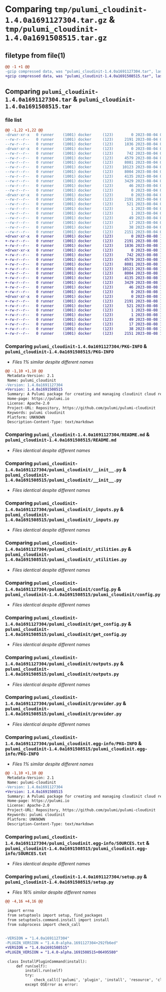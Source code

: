 # Comparing `tmp/pulumi_cloudinit-1.4.0a1691127304.tar.gz` & `tmp/pulumi_cloudinit-1.4.0a1691508515.tar.gz`

## filetype from file(1)

```diff
@@ -1 +1 @@
-gzip compressed data, was "pulumi_cloudinit-1.4.0a1691127304.tar", last modified: Fri Aug  4 05:38:36 2023, max compression
+gzip compressed data, was "pulumi_cloudinit-1.4.0a1691508515.tar", last modified: Tue Aug  8 15:33:20 2023, max compression
```

## Comparing `pulumi_cloudinit-1.4.0a1691127304.tar` & `pulumi_cloudinit-1.4.0a1691508515.tar`

### file list

```diff
@@ -1,22 +1,22 @@
-drwxr-xr-x   0 runner    (1001) docker     (123)        0 2023-08-04 05:38:36.973554 pulumi_cloudinit-1.4.0a1691127304/
--rw-r--r--   0 runner    (1001) docker     (123)     2191 2023-08-04 05:38:36.973554 pulumi_cloudinit-1.4.0a1691127304/PKG-INFO
--rw-r--r--   0 runner    (1001) docker     (123)     1836 2023-08-04 05:38:36.000000 pulumi_cloudinit-1.4.0a1691127304/README.md
-drwxr-xr-x   0 runner    (1001) docker     (123)        0 2023-08-04 05:38:36.969554 pulumi_cloudinit-1.4.0a1691127304/pulumi_cloudinit/
--rw-r--r--   0 runner    (1001) docker     (123)      742 2023-08-04 05:38:36.000000 pulumi_cloudinit-1.4.0a1691127304/pulumi_cloudinit/__init__.py
--rw-r--r--   0 runner    (1001) docker     (123)     4579 2023-08-04 05:38:36.000000 pulumi_cloudinit-1.4.0a1691127304/pulumi_cloudinit/_inputs.py
--rw-r--r--   0 runner    (1001) docker     (123)     8081 2023-08-04 05:38:36.000000 pulumi_cloudinit-1.4.0a1691127304/pulumi_cloudinit/_utilities.py
--rw-r--r--   0 runner    (1001) docker     (123)    10123 2023-08-04 05:38:36.000000 pulumi_cloudinit-1.4.0a1691127304/pulumi_cloudinit/config.py
--rw-r--r--   0 runner    (1001) docker     (123)     8004 2023-08-04 05:38:36.000000 pulumi_cloudinit-1.4.0a1691127304/pulumi_cloudinit/get_config.py
--rw-r--r--   0 runner    (1001) docker     (123)     4135 2023-08-04 05:38:36.000000 pulumi_cloudinit-1.4.0a1691127304/pulumi_cloudinit/outputs.py
--rw-r--r--   0 runner    (1001) docker     (123)     3429 2023-08-04 05:38:36.000000 pulumi_cloudinit-1.4.0a1691127304/pulumi_cloudinit/provider.py
--rw-r--r--   0 runner    (1001) docker     (123)       46 2023-08-04 05:38:36.000000 pulumi_cloudinit-1.4.0a1691127304/pulumi_cloudinit/pulumi-plugin.json
--rw-r--r--   0 runner    (1001) docker     (123)        0 2023-08-04 05:38:36.000000 pulumi_cloudinit-1.4.0a1691127304/pulumi_cloudinit/py.typed
-drwxr-xr-x   0 runner    (1001) docker     (123)        0 2023-08-04 05:38:36.973554 pulumi_cloudinit-1.4.0a1691127304/pulumi_cloudinit.egg-info/
--rw-r--r--   0 runner    (1001) docker     (123)     2191 2023-08-04 05:38:36.000000 pulumi_cloudinit-1.4.0a1691127304/pulumi_cloudinit.egg-info/PKG-INFO
--rw-r--r--   0 runner    (1001) docker     (123)      521 2023-08-04 05:38:36.000000 pulumi_cloudinit-1.4.0a1691127304/pulumi_cloudinit.egg-info/SOURCES.txt
--rw-r--r--   0 runner    (1001) docker     (123)        1 2023-08-04 05:38:36.000000 pulumi_cloudinit-1.4.0a1691127304/pulumi_cloudinit.egg-info/dependency_links.txt
--rw-r--r--   0 runner    (1001) docker     (123)        1 2023-08-04 05:38:36.000000 pulumi_cloudinit-1.4.0a1691127304/pulumi_cloudinit.egg-info/not-zip-safe
--rw-r--r--   0 runner    (1001) docker     (123)       49 2023-08-04 05:38:36.000000 pulumi_cloudinit-1.4.0a1691127304/pulumi_cloudinit.egg-info/requires.txt
--rw-r--r--   0 runner    (1001) docker     (123)       17 2023-08-04 05:38:36.000000 pulumi_cloudinit-1.4.0a1691127304/pulumi_cloudinit.egg-info/top_level.txt
--rw-r--r--   0 runner    (1001) docker     (123)       38 2023-08-04 05:38:36.973554 pulumi_cloudinit-1.4.0a1691127304/setup.cfg
--rw-r--r--   0 runner    (1001) docker     (123)     2151 2023-08-04 05:38:36.000000 pulumi_cloudinit-1.4.0a1691127304/setup.py
+drwxr-xr-x   0 runner    (1001) docker     (123)        0 2023-08-08 15:33:20.207852 pulumi_cloudinit-1.4.0a1691508515/
+-rw-r--r--   0 runner    (1001) docker     (123)     2191 2023-08-08 15:33:20.207852 pulumi_cloudinit-1.4.0a1691508515/PKG-INFO
+-rw-r--r--   0 runner    (1001) docker     (123)     1836 2023-08-08 15:33:19.000000 pulumi_cloudinit-1.4.0a1691508515/README.md
+drwxr-xr-x   0 runner    (1001) docker     (123)        0 2023-08-08 15:33:20.203851 pulumi_cloudinit-1.4.0a1691508515/pulumi_cloudinit/
+-rw-r--r--   0 runner    (1001) docker     (123)      742 2023-08-08 15:33:19.000000 pulumi_cloudinit-1.4.0a1691508515/pulumi_cloudinit/__init__.py
+-rw-r--r--   0 runner    (1001) docker     (123)     4579 2023-08-08 15:33:19.000000 pulumi_cloudinit-1.4.0a1691508515/pulumi_cloudinit/_inputs.py
+-rw-r--r--   0 runner    (1001) docker     (123)     8081 2023-08-08 15:33:19.000000 pulumi_cloudinit-1.4.0a1691508515/pulumi_cloudinit/_utilities.py
+-rw-r--r--   0 runner    (1001) docker     (123)    10123 2023-08-08 15:33:19.000000 pulumi_cloudinit-1.4.0a1691508515/pulumi_cloudinit/config.py
+-rw-r--r--   0 runner    (1001) docker     (123)     8004 2023-08-08 15:33:19.000000 pulumi_cloudinit-1.4.0a1691508515/pulumi_cloudinit/get_config.py
+-rw-r--r--   0 runner    (1001) docker     (123)     4135 2023-08-08 15:33:19.000000 pulumi_cloudinit-1.4.0a1691508515/pulumi_cloudinit/outputs.py
+-rw-r--r--   0 runner    (1001) docker     (123)     3429 2023-08-08 15:33:19.000000 pulumi_cloudinit-1.4.0a1691508515/pulumi_cloudinit/provider.py
+-rw-r--r--   0 runner    (1001) docker     (123)       46 2023-08-08 15:33:19.000000 pulumi_cloudinit-1.4.0a1691508515/pulumi_cloudinit/pulumi-plugin.json
+-rw-r--r--   0 runner    (1001) docker     (123)        0 2023-08-08 15:33:19.000000 pulumi_cloudinit-1.4.0a1691508515/pulumi_cloudinit/py.typed
+drwxr-xr-x   0 runner    (1001) docker     (123)        0 2023-08-08 15:33:20.207852 pulumi_cloudinit-1.4.0a1691508515/pulumi_cloudinit.egg-info/
+-rw-r--r--   0 runner    (1001) docker     (123)     2191 2023-08-08 15:33:20.000000 pulumi_cloudinit-1.4.0a1691508515/pulumi_cloudinit.egg-info/PKG-INFO
+-rw-r--r--   0 runner    (1001) docker     (123)      521 2023-08-08 15:33:20.000000 pulumi_cloudinit-1.4.0a1691508515/pulumi_cloudinit.egg-info/SOURCES.txt
+-rw-r--r--   0 runner    (1001) docker     (123)        1 2023-08-08 15:33:20.000000 pulumi_cloudinit-1.4.0a1691508515/pulumi_cloudinit.egg-info/dependency_links.txt
+-rw-r--r--   0 runner    (1001) docker     (123)        1 2023-08-08 15:33:20.000000 pulumi_cloudinit-1.4.0a1691508515/pulumi_cloudinit.egg-info/not-zip-safe
+-rw-r--r--   0 runner    (1001) docker     (123)       49 2023-08-08 15:33:20.000000 pulumi_cloudinit-1.4.0a1691508515/pulumi_cloudinit.egg-info/requires.txt
+-rw-r--r--   0 runner    (1001) docker     (123)       17 2023-08-08 15:33:20.000000 pulumi_cloudinit-1.4.0a1691508515/pulumi_cloudinit.egg-info/top_level.txt
+-rw-r--r--   0 runner    (1001) docker     (123)       38 2023-08-08 15:33:20.211851 pulumi_cloudinit-1.4.0a1691508515/setup.cfg
+-rw-r--r--   0 runner    (1001) docker     (123)     2151 2023-08-08 15:33:19.000000 pulumi_cloudinit-1.4.0a1691508515/setup.py
```

### Comparing `pulumi_cloudinit-1.4.0a1691127304/PKG-INFO` & `pulumi_cloudinit-1.4.0a1691508515/PKG-INFO`

 * *Files 1% similar despite different names*

```diff
@@ -1,10 +1,10 @@
 Metadata-Version: 2.1
 Name: pulumi_cloudinit
-Version: 1.4.0a1691127304
+Version: 1.4.0a1691508515
 Summary: A Pulumi package for creating and managing cloudinit cloud resources.
 Home-page: https://pulumi.io
 License: Apache-2.0
 Project-URL: Repository, https://github.com/pulumi/pulumi-cloudinit
 Keywords: pulumi cloudinit
 Platform: UNKNOWN
 Description-Content-Type: text/markdown
```

### Comparing `pulumi_cloudinit-1.4.0a1691127304/README.md` & `pulumi_cloudinit-1.4.0a1691508515/README.md`

 * *Files identical despite different names*

### Comparing `pulumi_cloudinit-1.4.0a1691127304/pulumi_cloudinit/__init__.py` & `pulumi_cloudinit-1.4.0a1691508515/pulumi_cloudinit/__init__.py`

 * *Files identical despite different names*

### Comparing `pulumi_cloudinit-1.4.0a1691127304/pulumi_cloudinit/_inputs.py` & `pulumi_cloudinit-1.4.0a1691508515/pulumi_cloudinit/_inputs.py`

 * *Files identical despite different names*

### Comparing `pulumi_cloudinit-1.4.0a1691127304/pulumi_cloudinit/_utilities.py` & `pulumi_cloudinit-1.4.0a1691508515/pulumi_cloudinit/_utilities.py`

 * *Files identical despite different names*

### Comparing `pulumi_cloudinit-1.4.0a1691127304/pulumi_cloudinit/config.py` & `pulumi_cloudinit-1.4.0a1691508515/pulumi_cloudinit/config.py`

 * *Files identical despite different names*

### Comparing `pulumi_cloudinit-1.4.0a1691127304/pulumi_cloudinit/get_config.py` & `pulumi_cloudinit-1.4.0a1691508515/pulumi_cloudinit/get_config.py`

 * *Files identical despite different names*

### Comparing `pulumi_cloudinit-1.4.0a1691127304/pulumi_cloudinit/outputs.py` & `pulumi_cloudinit-1.4.0a1691508515/pulumi_cloudinit/outputs.py`

 * *Files identical despite different names*

### Comparing `pulumi_cloudinit-1.4.0a1691127304/pulumi_cloudinit/provider.py` & `pulumi_cloudinit-1.4.0a1691508515/pulumi_cloudinit/provider.py`

 * *Files identical despite different names*

### Comparing `pulumi_cloudinit-1.4.0a1691127304/pulumi_cloudinit.egg-info/PKG-INFO` & `pulumi_cloudinit-1.4.0a1691508515/pulumi_cloudinit.egg-info/PKG-INFO`

 * *Files 1% similar despite different names*

```diff
@@ -1,10 +1,10 @@
 Metadata-Version: 2.1
 Name: pulumi-cloudinit
-Version: 1.4.0a1691127304
+Version: 1.4.0a1691508515
 Summary: A Pulumi package for creating and managing cloudinit cloud resources.
 Home-page: https://pulumi.io
 License: Apache-2.0
 Project-URL: Repository, https://github.com/pulumi/pulumi-cloudinit
 Keywords: pulumi cloudinit
 Platform: UNKNOWN
 Description-Content-Type: text/markdown
```

### Comparing `pulumi_cloudinit-1.4.0a1691127304/pulumi_cloudinit.egg-info/SOURCES.txt` & `pulumi_cloudinit-1.4.0a1691508515/pulumi_cloudinit.egg-info/SOURCES.txt`

 * *Files identical despite different names*

### Comparing `pulumi_cloudinit-1.4.0a1691127304/setup.py` & `pulumi_cloudinit-1.4.0a1691508515/setup.py`

 * *Files 16% similar despite different names*

```diff
@@ -4,16 +4,16 @@
 
 import errno
 from setuptools import setup, find_packages
 from setuptools.command.install import install
 from subprocess import check_call
 
 
-VERSION = "1.4.0a1691127304"
-PLUGIN_VERSION = "1.4.0-alpha.1691127304+292fb6ed"
+VERSION = "1.4.0a1691508515"
+PLUGIN_VERSION = "1.4.0-alpha.1691508515+06495580"
 
 class InstallPluginCommand(install):
     def run(self):
         install.run(self)
         try:
             check_call(['pulumi', 'plugin', 'install', 'resource', 'cloudinit', PLUGIN_VERSION])
         except OSError as error:
```

